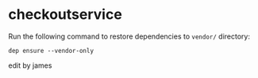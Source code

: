 # checkoutservice

Run the following command to restore dependencies to `vendor/` directory:

    dep ensure --vendor-only
 edit by james
 
